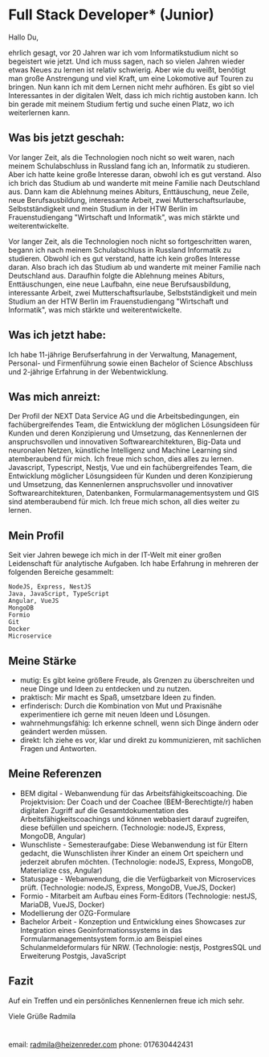 # Full Stack Developer* (Junior)

Hallo Du,

ehrlich gesagt, vor 20 Jahren war ich vom Informatikstudium nicht so begeistert wie jetzt. Und ich muss sagen, nach so vielen Jahren wieder etwas Neues zu lernen ist relativ schwierig. Aber wie du weißt, benötigt man große Anstrengung und viel Kraft, um eine Lokomotive auf Touren zu bringen. Nun kann ich mit dem Lernen nicht mehr aufhören. Es gibt so viel Interessantes in der digitalen Welt, dass ich mich richtig austoben kann. Ich bin gerade mit meinem Studium fertig und suche einen Platz, wo ich weiterlernen kann.

## Was bis jetzt geschah:
Vor langer Zeit, als die Technologien noch nicht so weit waren, nach meinem Schulabschluss in Russland fang ich an, Informatik zu studieren. Aber ich hatte keine große Interesse daran, obwohl ich es gut verstand. Also ich brich das Studium ab und wanderte mit meine Familie nach Deutschland aus. Dann kam die Ablehnung meines Abiturs, Enttäuschung, neue Zeile, neue Berufsausbildung, interessante Arbeit, zwei Mutterschaftsurlaube, Selbstständigkeit und mein Studium in der HTW Berlin im Frauenstudiengang "Wirtschaft und Informatik", was mich stärkte und weiterentwickelte.

Vor langer Zeit, als die Technologien noch nicht so fortgeschritten waren, begann ich nach meinem Schulabschluss in Russland Informatik zu studieren. Obwohl ich es gut verstand, hatte ich kein großes Interesse daran. Also brach ich das Studium ab und wanderte mit meiner Familie nach Deutschland aus. Daraufhin folgte die Ablehnung meines Abiturs, Enttäuschungen, eine neue Laufbahn, eine neue Berufsausbildung, interessante Arbeit, zwei Mutterschaftsurlaube, Selbstständigkeit und mein Studium an der HTW Berlin im Frauenstudiengang "Wirtschaft und Informatik", was mich stärkte und weiterentwickelte.

## Was ich jetzt habe:
Ich habe 11-jährige Berufserfahrung in der Verwaltung, Management, Personal- und Firmenführung sowie einen Bachelor of Science Abschluss und 2-jährige Erfahrung in der Webentwicklung.

## Was mich anreizt:
Der Profil der NEXT Data Service AG und die Arbeitsbedingungen, ein fachübergreifendes Team, die Entwicklung der möglichen Lösungsideen für Kunden und deren Konzipierung und Umsetzung, das Kennenlernen der anspruchsvollen und innovativen Softwarearchitekturen, Big-Data und neuronalen Netzen, künstliche Intelligenz und Machine Learning sind atemberaubend für mich. Ich freue mich schon, dies alles zu lernen.
Javascript, Typescript, Nestjs, Vue und ein fachübergreifendes Team, die Entwicklung möglicher Lösungsideen für Kunden und deren Konzipierung und Umsetzung, das Kennenlernen anspruchsvoller und innovativer Softwarearchitekturen, Datenbanken, Formularmanagementsystem und GIS sind atemberaubend für mich. Ich freue mich schon, all dies weiter zu lernen.


## Mein Profil
Seit vier Jahren bewege ich mich in der IT-Welt mit einer großen Leidenschaft für analytische Aufgaben. Ich habe Erfahrung in mehreren der folgenden Bereiche gesammelt:

```
NodeJS, Express, NestJS
Java, JavaScript, TypeScript
Angular, VueJS
MongoDB
Formio
Git
Docker
Microservice
```

## Meine Stärke
- mutig: Es gibt keine größere Freude, als Grenzen zu überschreiten und neue Dinge und Ideen zu entdecken und zu nutzen.
- praktisch: Mir macht es Spaß, umsetzbare Ideen zu finden.
- erfinderisch: Durch die Kombination von Mut und Praxisnähe experimentiere ich gerne mit neuen Ideen und Lösungen.
- wahrnehmungsfähig: Ich erkenne schnell, wenn sich Dinge ändern oder geändert werden müssen.
- direkt: Ich ziehe es vor, klar und direkt zu kommunizieren, mit sachlichen Fragen und Antworten.

## Meine Referenzen

- BEM digital - Webanwendung für das Arbeitsfähigkeitscoaching. Die Projektvision: Der Coach und der Coachee (BEM-Berechtigte/r) haben digitalen Zugriff auf die Gesamtdokumentation des Arbeitsfähigkeitscoachings und können webbasiert darauf zugreifen, diese befüllen und speichern. (Technologie: nodeJS, Express, MongoDB, Angular)
- Wunschliste - Semesteraufgabe: Diese Webanwendung ist für Eltern gedacht, die Wunschlisten ihrer Kinder an einem Ort speichern und jederzeit abrufen möchten. (Technologie: nodeJS, Express, MongoDB, Materialize css, Angular)
- Statuspage - Webanwendung, die die Verfügbarkeit von Microservices prüft. (Technologie: nodeJS, Express, MongoDB, VueJS, Docker)
- Formio - Mitarbeit am Aufbau eines Form-Editors (Technologie: nestJS, MariaDB, VueJS, Docker)
- Modellierung der OZG-Formulare
- Bachelor Arbeit - Konzeption und Entwicklung eines Showcases zur Integration eines Geoinformationssystems in das Formularmanagementsystem form.io am Beispiel eines Schulanmeldeformulars für NRW. (Technologie: nestjs, PostgresSQL und Erweiterung Postgis, JavaScript

## Fazit
Auf ein Treffen und ein persönliches Kennenlernen freue ich mich sehr.

Viele Grüße
Radmila
#
email: radmila@heizenreder.com
phone: 017630442431


